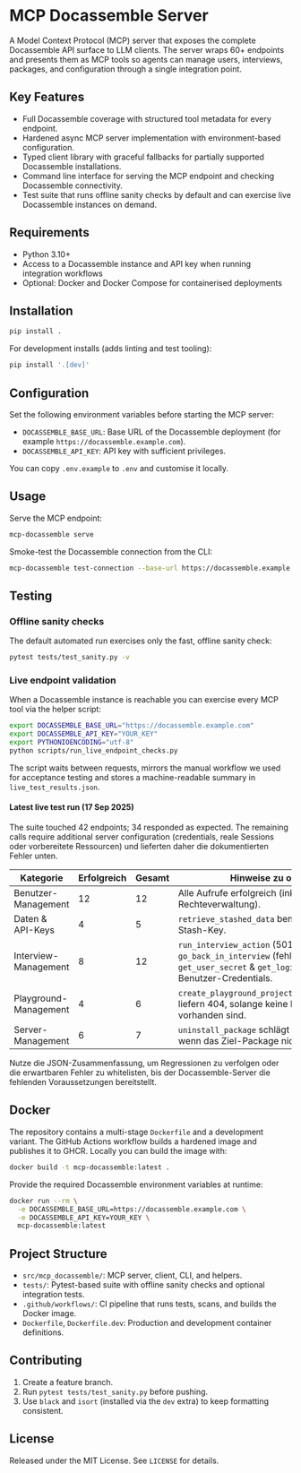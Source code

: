 # MCP Docassemble Server

A Model Context Protocol (MCP) server that exposes the complete Docassemble API surface to LLM clients. The server wraps 60+ endpoints and presents them as MCP tools so agents can manage users, interviews, packages, and configuration through a single integration point.

## Key Features
- Full Docassemble coverage with structured tool metadata for every endpoint.
- Hardened async MCP server implementation with environment-based configuration.
- Typed client library with graceful fallbacks for partially supported Docassemble installations.
- Command line interface for serving the MCP endpoint and checking Docassemble connectivity.
- Test suite that runs offline sanity checks by default and can exercise live Docassemble instances on demand.

## Requirements
- Python 3.10+
- Access to a Docassemble instance and API key when running integration workflows
- Optional: Docker and Docker Compose for containerised deployments

## Installation
```bash
pip install .
```

For development installs (adds linting and test tooling):

```bash
pip install '.[dev]'
```

## Configuration
Set the following environment variables before starting the MCP server:

- `DOCASSEMBLE_BASE_URL`: Base URL of the Docassemble deployment (for example `https://docassemble.example.com`).
- `DOCASSEMBLE_API_KEY`: API key with sufficient privileges.

You can copy `.env.example` to `.env` and customise it locally.

## Usage
Serve the MCP endpoint:

```bash
mcp-docassemble serve
```

Smoke-test the Docassemble connection from the CLI:

```bash
mcp-docassemble test-connection --base-url https://docassemble.example.com --api-key YOUR_KEY
```

## Testing
### Offline sanity checks
The default automated run exercises only the fast, offline sanity check:

```bash
pytest tests/test_sanity.py -v
```

### Live endpoint validation
When a Docassemble instance is reachable you can exercise every MCP tool via the helper script:

```bash
export DOCASSEMBLE_BASE_URL="https://docassemble.example.com"
export DOCASSEMBLE_API_KEY="YOUR_KEY"
export PYTHONIOENCODING="utf-8"
python scripts/run_live_endpoint_checks.py
```

The script waits between requests, mirrors the manual workflow we used for acceptance testing and stores a machine-readable summary in `live_test_results.json`.

#### Latest live test run (17 Sep 2025)
The suite touched 42 endpoints; 34 responded as expected. The remaining calls require additional server configuration (credentials, reale Sessions oder vorbereitete Ressourcen) und lieferten daher die dokumentierten Fehler unten.

| Kategorie | Erfolgreich | Gesamt | Hinweise zu offenen Punkten |
|-----------|-------------|--------|-----------------------------|
| Benutzer-Management | 12 | 12 | Alle Aufrufe erfolgreich (inkl. Benutzeranlage und Rechteverwaltung). |
| Daten & API-Keys | 4 | 5 | `retrieve_stashed_data` benötigt einen zuvor erzeugten Stash-Key. |
| Interview-Management | 8 | 12 | `run_interview_action` (501 `KeyError: 'save_status'`), `go_back_in_interview` (fehlende Session), `get_user_secret` & `get_login_url` erfordern gültige Benutzer-Credentials. |
| Playground-Management | 4 | 6 | `create_playground_project`/`delete_playground_project` liefern 404, solange keine Playground-Projekte vorhanden sind. |
| Server-Management | 6 | 7 | `uninstall_package` schlägt erwartungsgemäß fehl, wenn das Ziel-Package nicht installiert ist. |

Nutze die JSON-Zusammenfassung, um Regressionen zu verfolgen oder die erwartbaren Fehler zu whitelisten, bis der Docassemble-Server die fehlenden Voraussetzungen bereitstellt.

## Docker
The repository contains a multi-stage `Dockerfile` and a development variant. The GitHub Actions workflow builds a hardened image and publishes it to GHCR. Locally you can build the image with:

```bash
docker build -t mcp-docassemble:latest .
```

Provide the required Docassemble environment variables at runtime:

```bash
docker run --rm \
  -e DOCASSEMBLE_BASE_URL=https://docassemble.example.com \
  -e DOCASSEMBLE_API_KEY=YOUR_KEY \
  mcp-docassemble:latest
```

## Project Structure
- `src/mcp_docassemble/`: MCP server, client, CLI, and helpers.
- `tests/`: Pytest-based suite with offline sanity checks and optional integration tests.
- `.github/workflows/`: CI pipeline that runs tests, scans, and builds the Docker image.
- `Dockerfile`, `Dockerfile.dev`: Production and development container definitions.

## Contributing
1. Create a feature branch.
2. Run `pytest tests/test_sanity.py` before pushing.
3. Use `black` and `isort` (installed via the `dev` extra) to keep formatting consistent.

## License
Released under the MIT License. See `LICENSE` for details.

